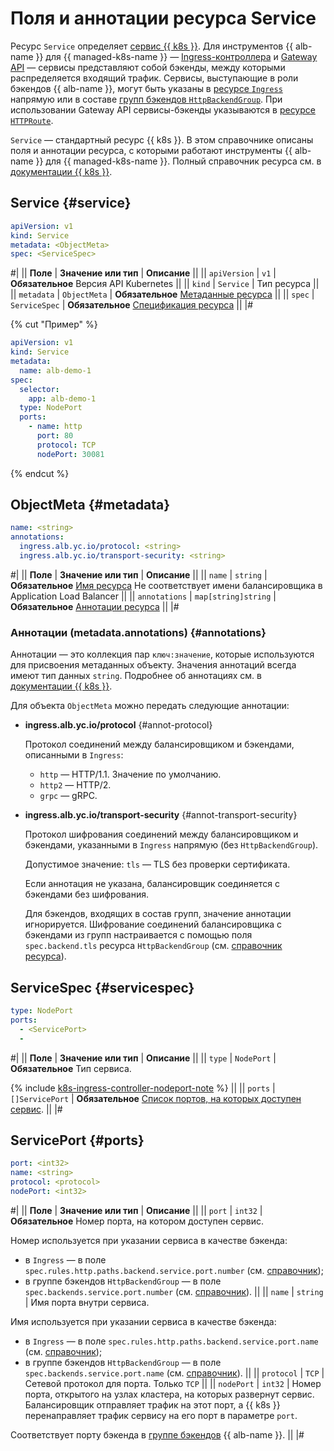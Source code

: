 # Поля и аннотации ресурса Service


Ресурс `Service` определяет [сервис {{ k8s }}](../../../managed-kubernetes/concepts/index.md#service). Для инструментов {{ alb-name }} для {{ managed-k8s-name }} — [Ingress-контроллера](../../../application-load-balancer/tools/k8s-ingress-controller/index.md) и [Gateway API](../../../application-load-balancer/tools/k8s-gateway-api/index.md) — сервисы представляют собой бэкенды, между которыми распределяется входящий трафик.  Сервисы, выступающие в роли бэкендов {{ alb-name }}, могут быть указаны в [ресурсе `Ingress`](../../../application-load-balancer/k8s-ref/ingress.md) напрямую или в составе [групп бэкендов `HttpBackendGroup`](../../../application-load-balancer/k8s-ref/http-backend-group.md). При использовании Gateway API сервисы-бэкенды указываются в [ресурсе `HTTPRoute`](../../../application-load-balancer/k8s-ref/http-route.md).

`Service` — стандартный ресурс {{ k8s }}. В этом справочнике описаны поля и аннотации ресурса, с которыми работают инструменты {{ alb-name }} для {{ managed-k8s-name }}. Полный справочник ресурса см. в [документации {{ k8s }}](https://kubernetes.io/docs/reference/kubernetes-api/service-resources/service-v1/).

## Service {#service}

```yaml
apiVersion: v1
kind: Service
metadata: <ObjectMeta>
spec: <ServiceSpec>
```

#|
|| **Поле**     | **Значение или тип**   | **Описание**                   ||
|| `apiVersion` | `v1` | **Обязательное**
                                           Версия API Kubernetes          ||
|| `kind`       | `Service`              | Тип ресурса                    ||
|| `metadata`   | `ObjectMeta`           | **Обязательное**
                                          [Метаданные ресурса](#metadata) ||
|| `spec`       | `ServiceSpec`          | **Обязательное**
                                          [Спецификация ресурса](#servicespec)   ||
|#

{% cut "Пример" %}

```yaml
apiVersion: v1
kind: Service
metadata:
  name: alb-demo-1
spec:
  selector:
    app: alb-demo-1
  type: NodePort
  ports:
    - name: http
      port: 80
      protocol: TCP
      nodePort: 30081
```

{% endcut %}

## ObjectMeta {#metadata}

```yaml
name: <string>
annotations:
  ingress.alb.yc.io/protocol: <string>
  ingress.alb.yc.io/transport-security: <string>
```

#|
|| **Поле**      | **Значение или тип** | **Описание** ||
|| `name`        | `string`             | **Обязательное**
                                          [Имя ресурса](https://kubernetes.io/docs/concepts/overview/working-with-objects/names/#names)
                                          Не соответствует имени балансировщика в Application Load Balancer ||
|| `annotations` | `map[string]string`  | **Обязательное**
                                          [Аннотации ресурса](#annotations) ||
|#

### Аннотации (metadata.annotations) {#annotations}

Аннотации — это коллекция пар `ключ:значение`, которые используются для присвоения метаданных объекту. Значения аннотаций всегда имеют тип данных `string`. Подробнее об аннотациях см. в [документации {{ k8s }}](https://kubernetes.io/docs/concepts/overview/working-with-objects/annotations/).

Для объекта `ObjectMeta` можно передать следующие аннотации:

* **ingress.alb.yc.io/protocol** {#annot-protocol}

  Протокол соединений между балансировщиком и бэкендами, описанными в `Ingress`:

  * `http` — HTTP/1.1. Значение по умолчанию.
  * `http2` — HTTP/2.
  * `grpc` — gRPC.

* **ingress.alb.yc.io/transport-security** {#annot-transport-security}

  Протокол шифрования соединений между балансировщиком и бэкендами, указанными в `Ingress` напрямую (без `HttpBackendGroup`).

  Допустимое значение: `tls` — TLS без проверки сертификата.

  Если аннотация не указана, балансировщик соединяется с бэкендами без шифрования.

  Для бэкендов, входящих в состав групп, значение аннотации игнорируется. Шифрование соединений балансировщика с бэкендами из групп настраивается с помощью поля `spec.backend.tls` ресурса `HttpBackendGroup` (см. [справочник ресурса](../../../application-load-balancer/k8s-ref/http-backend-group.md)).

## ServiceSpec {#servicespec}

```yaml
type: NodePort
ports:
  - <ServicePort>
  -
```

#|
|| **Поле** | **Значение или тип** | **Описание** ||
|| `type`   | `NodePort` | **Обязательное**
Тип сервиса.

{% include [k8s-ingress-controller-nodeport-note](../../application-load-balancer/k8s-ingress-controller-nodeport-note.md) %}
||
|| `ports`    | `[]ServicePort`      | **Обязательное**
[Список портов, на которых доступен сервис](#ports).
||
|#

## ServicePort {#ports}

```yaml
port: <int32>
name: <string>
protocol: <protocol>
nodePort: <int32>
```

#|
|| **Поле** | **Значение или тип** | **Описание** ||
|| `port`    | `int32`      | **Обязательное**
Номер порта, на котором доступен сервис.

Номер используется при указании сервиса в качестве бэкенда:

* в `Ingress` — в поле `spec.rules.http.paths.backend.service.port.number` (см. [справочник](../../../application-load-balancer/k8s-ref/ingress.md#backend));
* в группе бэкендов `HttpBackendGroup` — в поле `spec.backends.service.port.number` (см. [справочник](../../../application-load-balancer/k8s-ref/http-backend-group.md)).
||
|| `name` | `string` | Имя порта внутри сервиса.

Имя используется при указании сервиса в качестве бэкенда:

* в `Ingress` — в поле `spec.rules.http.paths.backend.service.port.name` (см. [справочник](../../../application-load-balancer/k8s-ref/ingress.md#backend));
* в группе бэкендов `HttpBackendGroup` — в поле `spec.backends.service.port.name` (см. [справочник](../../../application-load-balancer/k8s-ref/http-backend-group.md)).
||
|| `protocol` | `TCP` | Сетевой протокол для порта. Только `TCP` ||
|| `nodePort` | `int32` | Номер порта, открытого на узлах кластера, на которых развернут сервис. Балансировщик отправляет трафик на этот порт, а {{ k8s }} перенаправляет трафик сервису на его порт в параметре `port`.

Соответствует порту бэкенда в [группе бэкендов](../../../application-load-balancer/concepts/backend-group.md) {{ alb-name }}.
||
|#
